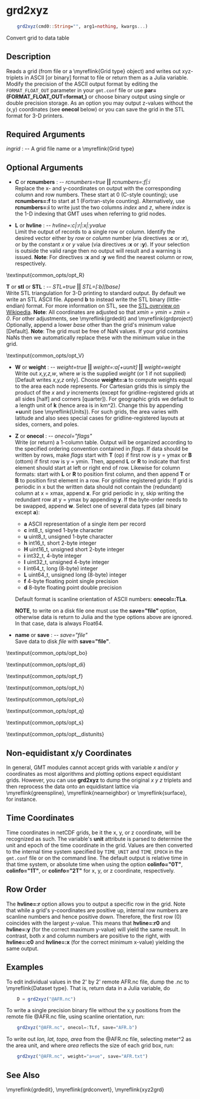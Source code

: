 # grd2xyz

```julia
	grd2xyz(cmd0::String="", arg1=nothing, kwargs...)
```

Convert grid to data table

Description
-----------

Reads a grid (from file or a \myreflink{Grid type} object) and writes out
xyz-triplets in ASCII [or binary] format to file or return them as a Julia variable. Modify the
precision of the ASCII output format by editing the
`FORMAT_FLOAT_OUT` parameter in your `gmt.conf` file or use
**par=(FORMAT_FLOAT_OUT=format,)** or choose binary
output using single or double precision storage. As an option you may
output z-values without the (x,y) coordinates (see **onecol** below) or you can
save the grid in the STL format for 3-D printers.

Required Arguments
------------------

*ingrid* : -- A grid file name or a \myreflink{Grid type}

Optional Arguments
------------------

- **C** or **rcnumbers** : -- *rcnumbers=true* **||** *rcnumbers=:f|:i*\
    Replace the x- and y-coordinates on output with the corresponding column and row numbers.
    These start at 0 (C-style counting); use **rcnumbers=:f** to start at 1 (Fortran-style counting).
    Alternatively, use **rcnumbers=:i** to write just the two columns *index* and *z*, where
    *index* is the 1-D indexing that GMT uses when referring to grid nodes.

- **L** or **hvline** : -- *hvline=:c|:r|:x|:yvalue*\
    Limit the output of records to a single row or column. Identify the desired vector either by
    *row* or *column* number (via directives **:c** or **:r**), or by the constant *x* or *y*
    value (via directives **:x** or **:y**). If your selection is outside the valid range then
    no output will result and a warning is issued. **Note**: For directives **:x** and **:y**
    we find the nearest column or row, respectively.

\textinput{common_opts/opt_R}

**T** or **stl** or **STL** : -- *STL=true* **||** *STL=[:b][base]*\
    Write STL triangulation for 3-D printing to standard output. By default we write an STL ASCII file.
    Append **b** to instead write the STL binary (little-endian) format. For more information on STL, see the
    [STL overview on Wikipedia](https://en.wikipedia.org/wiki/STL_(file_format)). **Note**: All coordinates are
    adjusted so that *xmin = ymin = zmin = 0*. For other adjustments, see \myreflink{grdedit} and \myreflink{grdproject}
    Optionally, append a lower *base* other than the grid's minimum value [Default]. **Note**: The grid must be free
    of NaN values. If your grid contains NaNs then we automatically replace these with the minimum value in the grid.

\textinput{common_opts/opt_V}

- **W** or **weight** : -- *weight=true* **||** *weight=:a[+uunit]* **||** *weight=weight*\
    Write out *x,y,z,w*, where *w* is the supplied *weight* (or 1 if not supplied) [Default writes
    *x,y,z* only]. Choose **weight=:a** to compute weights equal to the area each node represents.
    For Cartesian grids this is simply the product of the *x* and *y* increments (except for
    gridline-registered grids at all sides [half] and corners [quarter]). For geographic grids we
    default to a length unit of **k** (hence area is in km^2). Change this by appending **+u**unit
    (see \myreflink{Units}). For such grids, the area varies with latitude and also sees special cases
    for gridline-registered layouts at sides, corners, and poles.

- **Z** or **onecol** : -- *onecol="flags"*\
    Write (or return) a 1-column table. Output will be organized according to the specified ordering
    convention contained in *flags*. If data should be written by rows, make *flags* start with
    **T** (op) if first row is y = ymax or **B** (ottom) if first row is y = ymin. Then, append **L**
    or **R** to indicate that first element should start at left or right end of row. Likewise for
    column formats: start with **L** or **R** to position first column, and then append **T** or **B**
    to position first element in a row. For gridline registered grids: If grid is periodic in x but the
    written data should not contain the (redundant) column at x = xmax, append **x**. For grid periodic
    in y, skip writing the redundant row at y = ymax by appending **y**. If the byte-order needs to be
    swapped, append **w**. Select one of several data types (all binary except **a**):

    * **a** ASCII representation of a single item per record
    * **c** int8_t, signed 1-byte character
    * **u** uint8_t, unsigned 1-byte character
    * **h** int16_t, short 2-byte integer
    * **H** uint16_t, unsigned short 2-byte integer
    * **i** int32_t, 4-byte integer
    * **I** uint32_t, unsigned 4-byte integer
    * **l** int64_t, long (8-byte) integer
    * **L** uint64_t, unsigned long (8-byte) integer
    * **f** 4-byte floating point single precision
    * **d** 8-byte floating point double precision

    Default format is scanline orientation of ASCII numbers: **onecol=:TLa**.

    **NOTE**, to write on a disk file one must use the **save="file"** option, otherwise data is return to
    Julia and the type options above are ignored. In that case, data is always Float64. 

- **name** or **save** : -- *save="file"*\
   Save data to disk *file* with **save="file"**.

\textinput{common_opts/opt_bo}

\textinput{common_opts/opt_di}

\textinput{common_opts/opt_f}

\textinput{common_opts/opt_h}

\textinput{common_opts/opt_o}

\textinput{common_opts/opt_q}

\textinput{common_opts/opt_s}

\textinput{common_opts/opt__distunits}

Non-equidistant x/y Coordinates
-------------------------------

In general, GMT modules cannot accept grids with variable *x* and/or *y* coordinates as most
algorithms and plotting options expect equidistant grids. However, you can use **grd2xyz**
to dump the original *x y z* triplets and then reprocess the data onto an equidistant
lattice via \myreflink{greenspline}, \myreflink{nearneighbor} or \myreflink{surface}, for instance.

Time Coordinates
----------------

Time coordinates in netCDF grids, be it the x, y, or z coordinate, will be recognized as such.
The variable's **unit** attribute is parsed to determine the unit and epoch of the time
coordinate in the grid. Values are then converted to the internal time system specified by
`TIME_UNIT` and `TIME_EPOCH` in the `gmt.conf` file or on the command line. The default output
is relative time in that time system, or absolute time when using the option **colinfo="0T"**,
**colinfo="1T"**, or **colinfo="2T"** for x, y, or z coordinate, respectively.

Row Order
---------

The **hvline=:r** option allows you to output a specific row in the grid. Note that while
a grid's y-coordinates are positive up, internal row numbers are scanline numbers
and hence positive down. Therefore, the first row (0) coincides with the largest *y*-value.
This means that **hvline=:r0** and **hvline=:y<ymax>** (for the correct maximum y-value)
will yield the same result. In contrast, both *x* and column numbers are positive to the right,
with **hvline=:c0** and **hvline=:x<xmin>** (for the correct minimum x-value) yielding the same output.

Examples
--------

To edit individual values in the 2' by 2' remote AFR.nc file, dump the .nc to \myreflink{Dataset type}.
That is, return data in a Julia variable, do

```julia
    D = grd2xyz("@AFR.nc")
```

To write a single precision binary file without the x,y positions from
the remote file @AFR.nc file, using scanline orientation, run:

```julia
    grd2xyz("@AFR.nc", onecol=:TLf, save="AFR.b")
```

To write out *lon, lat, topo, area* from the @AFR.nc file, selecting meter^2 as the area unit,
and where *area* reflects the size of each grid box, run:

```julia
    grd2xyz("@AFR.nc", weight="a+ue", save="AFR.txt")
```

See Also
--------

\myreflink{grdedit}, \myreflink{grdconvert}, \myreflink{xyz2grd}
